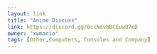 ```yaml
---
layout: link
title: "Anime Discuss"
link: https://discord.gg/0ccNdvWBCEuw87eD
owner: "xwmario"
tags: [Other,Computers, Consoles and Company]
---
```


